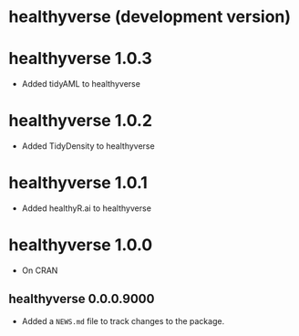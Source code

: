 # healthyverse (development version)

# healthyverse 1.0.3

* Added tidyAML to healthyverse

# healthyverse 1.0.2

* Added TidyDensity to healthyverse

# healthyverse 1.0.1
* Added healthyR.ai to healthyverse

# healthyverse 1.0.0
* On CRAN

## healthyverse 0.0.0.9000

* Added a `NEWS.md` file to track changes to the package.
